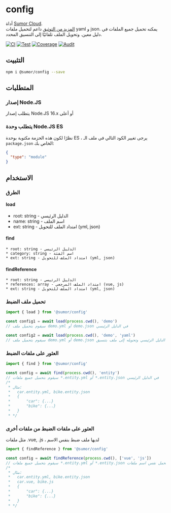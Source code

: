# config

أداة [Sumor Cloud](https://sumor.cloud).  
[المزيد من التوثيق](https://sumor.cloud/config)
داعم لتحميل ملفات yaml و json. يمكنه تحميل جميع الملفات في دليل معين.
وتحويل الملف تلقائيًا إلى التنسيق المحدد.

[![CI](https://github.com/sumor-cloud/config/actions/workflows/ci.yml/badge.svg)](https://github.com/sumor-cloud/config/actions/workflows/ci.yml)
[![Test](https://github.com/sumor-cloud/config/actions/workflows/ut.yml/badge.svg)](https://github.com/sumor-cloud/config/actions/workflows/ut.yml)
[![Coverage](https://github.com/sumor-cloud/config/actions/workflows/coverage.yml/badge.svg)](https://github.com/sumor-cloud/config/actions/workflows/coverage.yml)
[![Audit](https://github.com/sumor-cloud/config/actions/workflows/audit.yml/badge.svg)](https://github.com/sumor-cloud/config/actions/workflows/audit.yml)

## التثبيت

```bash
npm i @sumor/config --save
```

## المتطلبات

### إصدار Node.JS

يتطلب إصدار Node.JS 16.x أو أعلى

### يتطلب وحدة Node.JS ES

نظرًا لكون هذه الحزمة مكتوبة بوحدة ES ،
يرجى تغيير الكود التالي في ملف الـ `package.json` الخاص بك:

```json
{
  "type": "module"
}
```

## الاستخدام

### الطرق

#### load

- root: string - الدليل الرئيسي
- name: string - اسم الملف
- ext: string - امتداد الملف للتحويل (yml, json)

#### find

    * root: string - الدليل الرئيسي
    * category: string - اسم الفئة
    * ext: string - امتداد الملف للتحويل (yml, json)

#### findReference

    * root: string - الدليل الرئيسي
    * references: array - امتداد الملف المرجعي (vue, js)
    * ext: string - امتداد الملف للتحويل (yml, json)

### تحميل ملف الضبط

```javascript
import { load } from '@sumor/config'

const config1 = await load(process.cwd(), 'demo')
// سيقوم بتحميل ملف demo.yml أو demo.json في الدليل الرئيسي

const config2 = await load(process.cwd(), 'demo', 'yaml')
// سيقوم بتحميل ملف demo.yml أو demo.json في الدليل الرئيسي وتحويله إلى ملف بتنسيق yaml
```

### العثور على ملفات الضبط

```javascript
import { find } from '@sumor/config'

const config = await find(process.cwd(), 'entity')
// سيقوم بتحميل جميع ملفات *.entity.yml أو *.entity.json في الدليل الرئيسي
/*
 * مثال:
 *   car.entity.yml, bike.entity.json
 *   {
 *       "car": {...}
 *       "bike": {...}
 *   }
 * */
```

### العثور على ملفات الضبط من ملفات أخرى

مثل ملفات .vue, .js ، لديها ملف ضبط بنفس الاسم

```javascript
import { findReference } from '@sumor/config'

const config = await findReference(process.cwd(), ['vue', 'js'])
// سيقوم بتحميل جميع ملفات *.entity.yml أو *.entity.json التي تحمل نفس اسم ملفات *.vue أو *.js في الدليل الرئيسي
/*
 * مثال:
 *   car.entity.yml, bike.entity.json
 *   car.vue, bike.js
 *   {
 *       "car": {...}
 *       "bike": {...}
 *   }
 * */
```